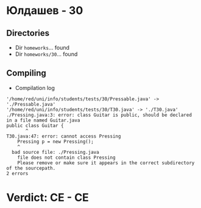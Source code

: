 # Юлдашев - 30
## Directories
- Dir `homeworks`... found
- Dir `homeworks/30`... found
## Compiling
- Compilation log
```
'/home/red/uni/info/students/tests/30/Pressable.java' -> './Pressable.java'
'/home/red/uni/info/students/tests/30/T30.java' -> './T30.java'
./Pressing.java:3: error: class Guitar is public, should be declared in a file named Guitar.java
public class Guitar {
       ^
T30.java:47: error: cannot access Pressing
    Pressing p = new Pressing();
    ^
  bad source file: ./Pressing.java
    file does not contain class Pressing
    Please remove or make sure it appears in the correct subdirectory of the sourcepath.
2 errors

```
# Verdict: **CE** - CE
